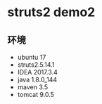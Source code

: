 # struts2 demo2

## 环境
- ubuntu 17
- struts2.5.14.1
- IDEA 2017.3.4
- java 1.8.0_144
- maven 3.5
- tomcat 9.0.5
